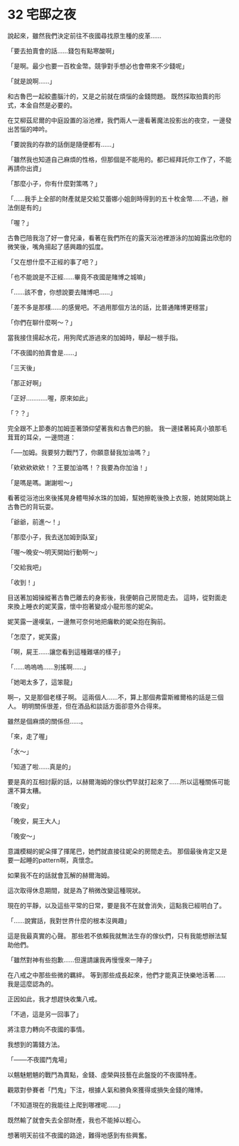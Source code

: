 # 32 宅邸之夜

說起來，雖然我們決定前往不夜國尋找原生種的皮革……

「要去拍賣會的話……錢包有點寒酸啊」

「是啊。最少也要一百枚金幣。競爭對手想必也會帶來不少錢呢」

「就是說啊……」

和古魯巴一起絞盡腦汁的，又是之前就在煩惱的金錢問題。
既然採取拍賣的形式，本金自然是必要的。

在艾柳茲尼爾的中庭設置的浴池裡，我們兩人一邊看著魔法投影出的夜空，一邊發出苦惱的呻吟。

「要說我的存款的話倒是隨便都有……」

「雖然我也知道自己麻煩的性格，但那個是不能用的。都已經拜託你工作了，不能再請你出資」

「那麼小子，你有什麼對策嗎？」

「……我手上全部的財產就是交給艾蕾娜小姐劍時得到的五十枚金幣……不過，辦法倒是有的」

「喔？」

古魯巴陪我泡了好一會兒澡，看著在我們所在的露天浴池裡游泳的加姆露出欣慰的微笑後，嘴角揚起了感興趣的弧度。

「又在想什麼不正經的事了吧？」

「也不能說是不正經……畢竟不夜國是賭博之城嘛」

「……該不會，你想說要去賭博吧……」

「差不多是那樣……的感覺吧。不過用那個方法的話，比普通賭博更穩當」

「你們在聊什麼啊～？」

當我接住揚起水花，用狗爬式游過來的加姆時，舉起一根手指。

「不夜國的拍賣會是……」

「三天後」

「那正好啊」

「正好…………喔，原來如此」

「？？」

完全跟不上節奏的加姆歪著頭仰望著我和古魯巴的臉。
我一邊揉著純真小狼那毛茸茸的耳朵，一邊問道：

「──加姆。我要努力戰鬥了，你願意替我加油嗎？」

「欸欸欸欸欸！？王要加油嗎！？我要為你加油！」

「是嗎是嗎。謝謝啦～」

看著從浴池出來後搖晃身體甩掉水珠的加姆，幫她擦乾後換上衣服，她就開始跳上古魯巴的背玩耍。

「爺爺，前進～！」

「那麼小子，我去送加姆到臥室」

「喔～晚安～明天開始行動啊～」

「交給我吧」

「收到！」

目送著加姆操縱著古魯巴離去的身影後，我便朝自己房間走去。
這時，從對面走來換上睡衣的妮芙露，懷中抱著變成小龍形態的妮朵。

妮芙露一邊嘆氣，一邊無可奈何地把癱軟的妮朵抱在胸前。

「怎麼了，妮芙露」

「啊，屍王……讓您看到這種難堪的樣子」

「……嗚嗚嗚……別搖啊……」

「她喝太多了，這笨龍」

啊─，又是那個老樣子啊。
這兩個人……不，算上那個弗雷斯維爾格的話是三個人。
明明關係很差，但在酒品和談話方面卻意外合得來。

雖然是個麻煩的關係但……。

「來，走了喔」

「水～」

「知道了啦……真是的」

要是真的互相討厭的話，以赫爾海姆的傢伙們早就打起來了……所以這種關係可能還不算太糟。

「晚安」

「晚安，屍王大人」

「晚安～」

意識模糊的妮朵揮了揮尾巴，她們就直接往妮朵的房間走去。
那個最後肯定又是要一起睡的pattern啊，真懷念。

如果我不在的話就會瓦解的赫爾海姆。

這次取得休息期間，就是為了稍微改變這種現狀。

現在的平靜，以及這些平常的日常，要是我不在就會消失，這點我已經明白了。

「……說實話，我對世界什麼的根本沒興趣」

這是我最真實的心聲。
那些若不依賴我就無法生存的傢伙們，只有我能想辦法幫助他們。

「雖然對神有些抱歉……但還請讓我再慢慢來一陣子」

在八戒之中那些些微的羈絆。
等到那些成長起來，他們才能真正快樂地活著……我是這麼認為的。

正因如此，我才想趕快收集八戒。

「不過，這是另一回事了」

將注意力轉向不夜國的事情。

我想到的籌錢方法。

「───不夜國鬥鬼場」

以魑魅魍魎的戰鬥為賣點，金錢、虛榮與技藝在此盤旋的不夜國特產。

觀眾對參賽者「鬥鬼」下注，根據人氣和勝負來獲得或損失金錢的賭博。

「不知道現在的我能往上爬到哪裡呢……」

既然輸了就會失去全部財產，我也不能掉以輕心。

想著明天前往不夜國的路途，難得地感到有些興奮。